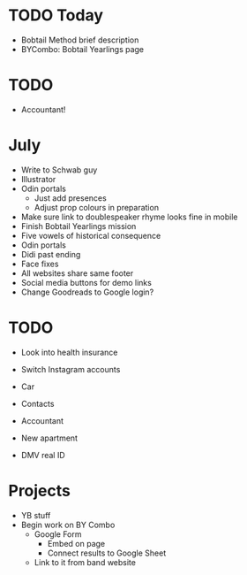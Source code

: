 # TODO Today
* Bobtail Method brief description
* BYCombo: Bobtail Yearlings page

# TODO
* Accountant!

# July
* Write to Schwab guy
* Illustrator
* Odin portals
    * Just add presences
    * Adjust prop colours in preparation
* Make sure link to doublespeaker rhyme looks fine in mobile
* Finish Bobtail Yearlings mission
* Five vowels of historical consequence
* Odin portals
* Didi past ending
* Face fixes
* All websites share same footer
* Social media buttons for demo links
* Change Goodreads to Google login?

# TODO
* Look into health insurance
* Switch Instagram accounts

* Car
* Contacts
* Accountant
* New apartment
* DMV real ID

# Projects
* YB stuff
* Begin work on BY Combo
    * Google Form
        * Embed on page
        * Connect results to Google Sheet
    * Link to it from band website